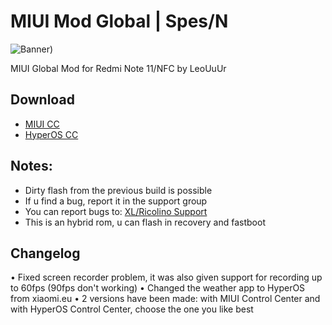 # MIUI Mod Global | Spes/N
![Banner)](https://github.com/zGonzah/MIUI-Mod-Global/assets/83481962/776afd46-3c16-45aa-baae-60dd1014f884)

MIUI Global Mod for Redmi Note 11/NFC by LeoUuUr

## Download
- [MIUI CC](https://drive.google.com/file/d/14XByC9Z87VCjYQ5iUiwueteKogreZZ71/view?usp=sharing)
- [HyperOS CC](https://drive.google.com/file/d/1VjldfqfAd4f2CJLrTyVfG4SFQYd8LZA_/view?usp=sharing)

## Notes:
- Dirty flash from the previous build is possible
- If u find a bug, report it in the support group
- You can report bugs to: [XL/Ricolino Support](https://t.me/XL_La)
- This is an hybrid rom, u can flash in recovery and fastboot

## Changelog
• Fixed screen recorder problem, it was also given support for recording up to 60fps (90fps don't working)
• Changed the weather app to HyperOS from xiaomi.eu
• 2 versions have been made: with MIUI Control Center and with HyperOS Control Center, choose the one you like best

